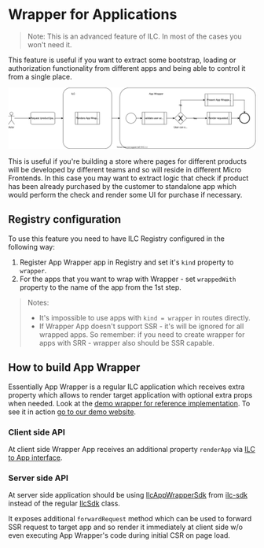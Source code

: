# Wrapper for Applications

> Note: This is an advanced feature of ILC. In most of the cases you won't need it.

This feature is useful if you want to extract some bootstrap, loading or authorization functionality from different apps 
and being able to control it from a single place. 

![App Wrappers Diagram](./assets/app_wrappers_diagram.svg)

This is useful if you're building a store where pages for different products will be developed by different teams and so
will reside in different Micro Frontends. In this case you may want to extract logic that check if product has been already 
purchased by the customer to standalone app which would perform the check and render some UI for purchase if necessary.

## Registry configuration

To use this feature you need to have ILC Registry configured in the following way:

1. Register App Wrapper app in Registry and set it's `kind` property to `wrapper`.
1. For the apps that you want to wrap with Wrapper - set `wrappedWith` property to the name of the app from the 1st step.

> Notes: 
> - It's impossible to use apps with `kind = wrapper` in routes directly.
> - If Wrapper App doesn't support SSR - it's will be ignored for all wrapped apps. So remember: if you need to create 
> wrapper for apps with SRR - wrapper also should be SSR capable.


## How to build App Wrapper

Essentially App Wrapper is a regular ILC application which receives extra property which allows to render target application 
with optional extra props when needed. Look at the [demo wrapper for reference implementation](https://github.com/namecheap/ilc-demo-apps/tree/master/apps/wrapper).
To see it in action [go to our demo website](http://demo.microfrontends.online/wrapper/). 

### Client side API

At client side Wrapper App receives an additional property `renderApp` via [ILC to App interface](./ilc_app_interface.md).

### Server side API

At server side application should be using [IlcAppWrapperSdk](https://namecheap.github.io/ilc-sdk/classes/_server_ilcappwrappersdk_.ilcappwrappersdk.html) 
from [ilc-sdk](https://github.com/namecheap/ilc-sdk) instead of the regular [IlcSdk](https://namecheap.github.io/ilc-sdk/classes/_server_ilcsdk_.ilcsdk.html) class.

It exposes additional `forwardRequest` method which can be used to forward SSR request to target app and so render it 
immediately at client side w/o even executing App Wrapper's code during initial CSR on page load.